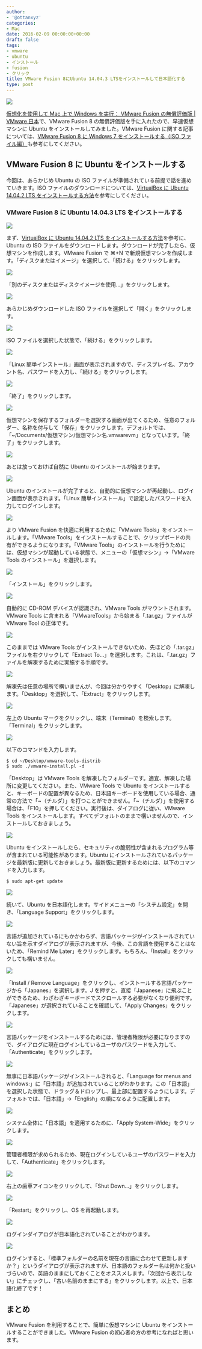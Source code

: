 ```yaml
---
author:
- '@ottanxyz'
categories:
- Mac
date: 2016-02-09 00:00:00+00:00
draft: false
tags:
- vmware
- ubuntu
- インストール
- fusion
- クリック
title: VMware Fusion 8にUbuntu 14.04.3 LTSをインストールして日本語化する
type: post
---
```


![](160208-56b89541cfc57.png)

[仮想化を使用して Mac 上で Windows を実行： VMware Fusion の無償評価版 | VMware 日本](https://www.vmware.com/jp/products/fusion.html)で、VMware Fusion 8 の無償評価版を手に入れたので、早速仮想マシンに Ubuntu をインストールしてみました。VMware Fusion に関する記事については、[VMware Fusion 8 に Windows 7 をインストールする（ISO ファイル編）](/posts/2016/02/vmware-fusion-8-windows-iso-6835/)も参考にしてください。

## VMware Fusion 8 に Ubuntu をインストールする

今回は、あらかじめ Ubuntu の ISO ファイルが準備されている前提で話を進めていきます。ISO ファイルのダウンロードについては、[VirtualBox に Ubuntu 14.04.2 LTS をインストールする方法](/posts/2015/09/virtualbox-ubuntu-2418/)を参考にしてください。

### VMware Fusion 8 に Ubuntu 14.04.3 LTS をインストールする

![](160208-56b895439b87e.png)

まず、[VirtualBox に Ubuntu 14.04.2 LTS をインストールする方法](/posts/2015/09/virtualbox-ubuntu-2418/)を参考に、Ubuntu の ISO ファイルをダウンロードします。ダウンロードが完了したら、仮想マシンを作成します。VMware Fusion で ⌘+N で新規仮想マシンを作成します。「ディスクまたはイメージ」を選択して、「続ける」をクリックします。

![](160208-56b89544c77a7.png)

「別のディスクまたはディスクイメージを使用…」をクリックします。

![](160208-56b8954608903.png)

あらかじめダウンロードした ISO ファイルを選択して「開く」をクリックします。

![](160208-56b895473d0e9.png)

ISO ファイルを選択した状態で、「続ける」をクリックします。

![](160208-56b895487bce9.png)

「Linux 簡単インストール」画面が表示されますので、ディスプレイ名、アカウント名、パスワードを入力し、「続ける」をクリックします。

![](160208-56b89549b4b1f.png)

「終了」をクリックします。

![](160208-56b8954b042f4-1.png)

仮想マシンを保存するフォルダーを選択する画面が出てくるため、任意のフォルダー、名称を付与して「保存」をクリックします。デフォルトでは、「~/Documents/仮想マシン/仮想マシン名.vmwarevm」となっています。「終了」をクリックします。

![](160208-56b8954e89be0-1.png)

あとは放っておけば自然に Ubuntu のインストールが始まります。

![](160208-56b8956e36578.png)

Ubuntu のインストールが完了すると、自動的に仮想マシンが再起動し、ログイン画面が表示されます。「Linux 簡単インストール」で設定したパスワードを入力してログインします。

![](160208-56b8958c04dfb.png)

より VMware Fusion を快適に利用するために「VMware Tools」をインストールします。「VMware Tools」をインストールすることで、クリップボードの共有ができるようになります。「VMware Tools」のインストールを行うためには、仮想マシンが起動している状態で、メニューの「仮想マシン」→「VMware Tools のインストール」を選択します。

![](160208-56b8958f00bb8.png)

「インストール」をクリックします。

![](160208-56b895aa43f51.png)

自動的に CD-ROM デバイスが認識され、VMware Tools がマウントされます。VMware Tools に含まれる「VMwareTools」から始まる「.tar.gz」ファイルが VMware Tool の正体です。

![](160208-56b895b5d11ac.png)

このままでは VMware Tools がインストールできないため、先ほどの「.tar.gz」ファイルを右クリックして「Extract To...」を選択します。これは、「.tar.gz」ファイルを解凍するために実施する手順です。

![](160208-56b895c30067b.png)

解凍先は任意の場所で構いませんが、今回は分かりやすく「Desktop」に解凍します。「Desktop」を選択して、「Extract」をクリックします。

![](160208-56b895cd01a83.png)

左上の Ubuntu マークをクリックし、端末（Terminal）を検索します。「Terminal」をクリックします。

![](160208-56b895e41448c.png)

以下のコマンドを入力します。

    $ cd ~/Desktop/vmware-tools-distrib
    $ sudo ./vmware-install.pl -d

「Desktop」は VMware Tools を解凍したフォルダーです。適宜、解凍した場所に変更してください。また、VMware Tools で Ubuntu をインストールすると、キーボードの配置が異なるため、日本語キーボードを使用している場合、通常の方法で「~（チルダ）」を打つことができません。「~（チルダ）」を使用する場合は、「F10」を押してください。実行後は、ダイアログに従い、VMware Tools をインストールします。すべてデフォルトのままで構いませんので、インストールしておきましょう。

![](160208-56b8af9b5b905.png)

Ubuntu をインストールしたら、セキュリティの脆弱性が含まれるプログラム等が含まれている可能性があります。Ubuntu にインストールされているパッケージを最新版に更新しておきましょう。最新版に更新するためには、以下のコマンドを入力します。

    $ sudo apt-get update

![](160208-56b8afa48caa0.png)

続いて、Ubuntu を日本語化します。サイドメニューの「システム設定」を開き、「Language Support」をクリックします。

![](160208-56b8afb09d4d9.png)

言語が追加されているにもかかわらず、言語パッケージがインストールされていない旨を示すダイアログが表示されますが、今後、この言語を使用することはないため、「Remind Me Later」をクリックします。もちろん、「Install」をクリックしても構いません。

![](160208-56b8afbd5d60d.png)

「Install / Remove Language」をクリックし、インストールする言語パッケージから「Japanes」を選択します。J を押すと、直接「Japanese」に飛ぶことができるため、わざわざキーボードでスクロールする必要がなくなり便利です。「Japanese」が選択されていることを確認して、「Apply Changes」をクリックします。

![](160208-56b8afc991a99.png)

言語パッケージをインストールするためには、管理者権限が必要になりますので、ダイアログに現在ログインしているユーザのパスワードを入力して、「Authenticate」をクリックします。

![](160208-56b8afd626c47.png)

無事に日本語パッケージがインストールされると、「Language for menus and windows:」に「日本語」が追加されていることがわかります。この「日本語」を選択した状態で、ドラッグ＆ドロップし、最上部に配置するようにします。デフォルトでは、「日本語」→「English」の順になるように配置します。

![](160208-56b8afe57acce.png)

システム全体に「日本語」を適用するために、「Apply System-Wide」をクリックします。

![](160208-56b8aff32ee9f.png)

管理者権限が求められるため、現在ログインしているユーザのパスワードを入力して、「Authenticate」をクリックします。

![](160208-56b8affcd3bd2.png)

右上の歯車アイコンをクリックして、「Shut Down...」をクリックします。

![](160208-56b8b00b02cc8.png)

「Restart」をクリックし、OS を再起動します。

![](160208-56b8b0191bfd1-1.png)

ログインダイアログが日本語化されていることがわかります。

![](160208-56b8b038c8b19.png)

ログインすると、「標準フォルダーの名前を現在の言語に合わせて更新しますか？」というダイアログが表示されますが、日本語のフォルダー名は何かと扱いづらいので、英語のままにしておくことをオススメします。「次回から表示しない」にチェックし、「古い名前のままにする」をクリックします。以上で、日本語化終了です！

## まとめ

VMware Fusion を利用することで、簡単に仮想マシンに Ubuntu をインストールすることができました。VMware Fusion の初心者の方の参考になればと思います。